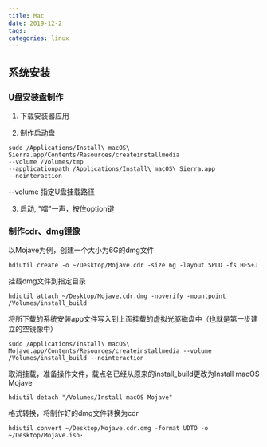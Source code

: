 ```yaml
---
title: Mac
date: 2019-12-2
tags:
categories: linux
---
```


## 系统安装

### U盘安装盘制作

1. 下载安装器应用

2. 制作启动盘

~~~
sudo /Applications/Install\ macOS\ Sierra.app/Contents/Resources/createinstallmedia
--volume /Volumes/tmp
--applicationpath /Applications/Install\ macOS\ Sierra.app
--nointeraction
~~~

--volume 指定U盘挂载路径

3. 启动, "噹"一声，按住option键

### 制作cdr、dmg镜像

以Mojave为例，创建一个大小为6G的dmg文件
~~~
hdiutil create -o ~/Desktop/Mojave.cdr -size 6g -layout SPUD -fs HFS+J
~~~

挂载dmg文件到指定目录
~~~
hdiutil attach ~/Desktop/Mojave.cdr.dmg -noverify -mountpoint /Volumes/install_build
~~~

将所下载的系统安装app文件写入到上面挂载的虚拟光驱磁盘中（也就是第一步建立的空镜像中）
~~~
sudo /Applications/Install\ macOS\ Mojave.app/Contents/Resources/createinstallmedia --volume /Volumes/install_build --nointeraction
~~~

取消挂载，准备操作文件，载点名已经从原来的install_build更改为Install macOS Mojave
~~~
hdiutil detach "/Volumes/Install macOS Mojave"
~~~

格式转换，将制作好的dmg文件转换为cdr
~~~
hdiutil convert ~/Desktop/Mojave.cdr.dmg -format UDTO -o ~/Desktop/Mojave.iso·
~~~

